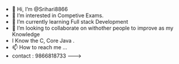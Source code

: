 - 👋 Hi, I’m @Srihari8866
- 👀 I’m interested in Competive Exams.
- 🌱 I’m currently learning Full stack Development
- 💞️ I’m looking to collaborate on withother people to improve as my Knowledge
-   I Know the C, Core Java .
- 📫 How to reach me ...
- contact : 9866818733
--->
